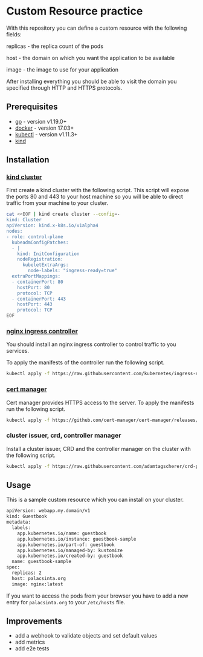# Custom Resource practice

With this repository you can define a custom resource with the following fields:

replicas - the replica count of the pods

host - the domain on which you want the application to be available

image - the image to use for your application

After installing everything you should be able to visit the domain you specified through HTTP and HTTPS protocols.

## Prerequisites

- [go](https://go.dev/dl) - version v1.19.0+
- [docker](https://docs.docker.com/get-docker) - version 17.03+
- [kubectl](https://kubernetes.io/docs/tasks/tools/#kubectl) - version v1.11.3+
- [kind](https://kind.sigs.k8s.io)

## Installation

### [kind cluster](https://kind.sigs.k8s.io/docs/user/ingress)

First create a kind cluster with the following script.
This script will expose the ports 80 and 443 to your host machine so you will be able to direct traffic from your machine to your cluster.

```bash
cat <<EOF | kind create cluster --config=-
kind: Cluster
apiVersion: kind.x-k8s.io/v1alpha4
nodes:
- role: control-plane
  kubeadmConfigPatches:
  - |
    kind: InitConfiguration
    nodeRegistration:
      kubeletExtraArgs:
        node-labels: "ingress-ready=true"
  extraPortMappings:
  - containerPort: 80
    hostPort: 80
    protocol: TCP
  - containerPort: 443
    hostPort: 443
    protocol: TCP
EOF
```
### [nginx ingress controller](https://docs.nginx.com/nginx-ingress-controller)

You should install an nginx ingress controller to control traffic to you services.

To apply the manifests of the controller run the following script.

```bash
kubectl apply -f https://raw.githubusercontent.com/kubernetes/ingress-nginx/main/deploy/static/provider/kind/deploy.yaml
```

### [cert manager](https://cert-manager.io)

Cert manager provides HTTPS access to the server.
To apply the manifests run the following script.

```bash
kubectl apply -f https://github.com/cert-manager/cert-manager/releases/download/v1.11.0/cert-manager.yaml
```

### cluster issuer, crd, controller manager

Install a cluster issuer, CRD and the controller manager on the cluster with the following script.

```bash
kubectl apply -f https://raw.githubusercontent.com/adamtagscherer/crd-practice/main/config/release.yaml
```

## Usage

This is a sample custom resource which you can install on your cluster.

```bash
apiVersion: webapp.my.domain/v1
kind: Guestbook
metadata:
  labels:
    app.kubernetes.io/name: guestbook
    app.kubernetes.io/instance: guestbook-sample
    app.kubernetes.io/part-of: guestbook
    app.kubernetes.io/managed-by: kustomize
    app.kubernetes.io/created-by: guestbook
  name: guestbook-sample
spec:
  replicas: 2
  host: palacsinta.org
  image: nginx:latest

```

If you want to access the pods from your browser you have to add a new entry for `palacsinta.org` to your `/etc/hosts` file.

## Improvements

- add a webhook to validate objects and set default values
- add metrics
- add e2e tests
